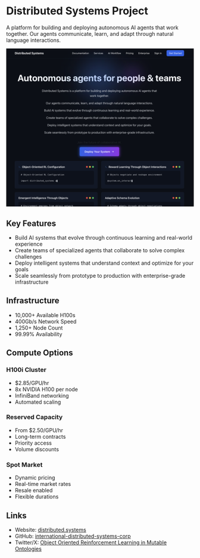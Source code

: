 # Distributed Systems Project

A platform for building and deploying autonomous AI agents that work together. Our agents communicate, learn, and adapt through natural language interactions.

![Landing Page](idsc.png)

## Key Features
- Build AI systems that evolve through continuous learning and real-world experience
- Create teams of specialized agents that collaborate to solve complex challenges
- Deploy intelligent systems that understand context and optimize for your goals
- Scale seamlessly from prototype to production with enterprise-grade infrastructure

## Infrastructure
- 10,000+ Available H100s
- 400Gb/s Network Speed
- 1,250+ Node Count
- 99.99% Availability

## Compute Options
### H100i Cluster
- $2.85/GPU/hr
- 8x NVIDIA H100 per node
- InfiniBand networking
- Automated scaling

### Reserved Capacity
- From $2.50/GPU/hr
- Long-term contracts
- Priority access
- Volume discounts

### Spot Market
- Dynamic pricing
- Real-time market rates
- Resale enabled
- Flexible durations

## Links
- Website: [distributed.systems](https://distributed.systems/)
- GitHub: [international-distributed-systems-corp](https://github.com/international-distributed-systems-corp)
- Twitter/X: [Object Oriented Reinforcement Learning in Mutable Ontologies](https://x.com/arthurcolle/status/1881166459499622496)
